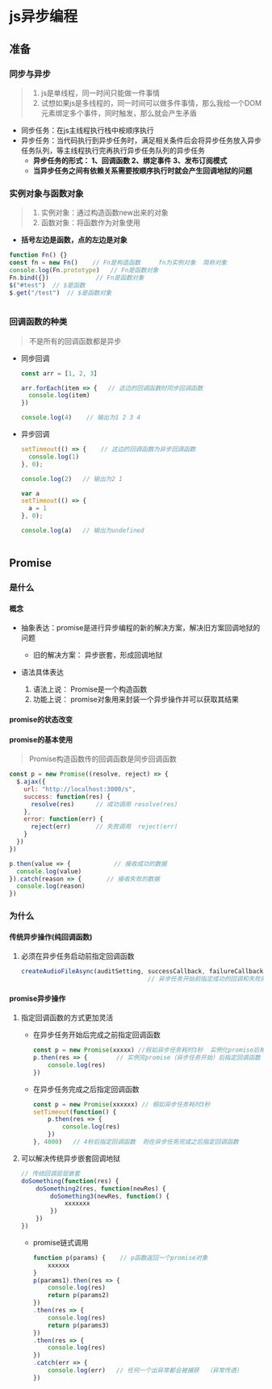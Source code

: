 # js异步编程

## 准备

### 同步与异步

> 1. js是单线程，同一时间只能做一件事情
> 2. 试想如果js是多线程的，同一时间可以做多件事情，那么我给一个DOM元素绑定多个事件，同时触发，那么就会产生矛盾

* 同步任务：在js主线程执行栈中桉顺序执行
* 异步任务：当代码执行到异步任务时，满足相关条件后会将异步任务放入异步任务队列，等主线程执行完再执行异步任务队列的异步任务
  * **异步任务的形式： 1、回调函数    2、绑定事件     3、发布订阅模式**
  * **当异步任务之间有依赖关系需要按顺序执行时就会产生回调地狱的问题**

### 实例对象与函数对象

> 1. 实例对象：通过构造函数new出来的对象
> 2. 函数对象：将函数作为对象使用

* **括号左边是函数，点的左边是对象**

````javascript
function Fn() {}
const fn = new Fn()    // Fn是构造函数     fn为实例对象  简称对象
console.log(Fn.prototype)   // Fn是函数对象
Fn.bind({})             // Fn是函数对象
$("#test")  // $是函数
$.get("/test")  // $是函数对象



````



### 回调函数的种类

> 不是所有的回调函数都是异步

* 同步回调

  ````javascript
  const arr = [1, 2, 3]
  
  arr.forEach(item => {   // 这边的回调函数时同步回调函数
    console.log(item)
  })
  
  console.log(4)    // 输出为1 2 3 4
  ````

  

* 异步回调

  ````javascript
  setTimeout(() => {    // 这边的回调函数为异步回调函数
    console.log(1)    
  }, 0);
  
  console.log(2)   // 输出为2 1
  ````

  ````javascript
  var a 
  setTimeout(() => {
    a = 1
  }, 0);
  
  console.log(a)   // 输出为undefined
   
  ````

  



## Promise

### 是什么

#### 概念

* 抽象表达：promise是进行异步编程的新的解决方案，解决旧方案回调地狱的问题
  * 旧的解决方案： 异步嵌套，形成回调地狱

* 语法具体表达
  1. 语法上说： Promise是一个构造函数
  2. 功能上说： promise对象用来封装一个异步操作并可以获取其结果

#### promise的状态改变

#### promise的基本使用

> Promise构造函数传的回调函数是同步回调函数

````javascript
const p = new Promise((resolve, reject) => { 
  $.ajax({
    url: "http://localhost:3000/s",
    success: function(res) {
      resolve(res)      // 成功调用 resolve(res)
    },
    error: function(err) {
      reject(err)       // 失败调用  reject(err)
    }
  })
})

p.then(value => {            // 接收成功的数据
  console.log(value)
}).catch(reason => {       // 接收失败的数据
  console.log(reason)
})
````





### 为什么

#### 传统异步操作(纯回调函数)

1. 必须在异步任务启动前指定回调函数

   ````javascript
   createAudioFileAsync(auditSetting, successCallback, failureCallback)
                                      // 异步任务开始前指定成功的回调和失败的回调函数
   ````

   

#### promise异步操作

1. 指定回调函数的方式更加灵活

   * 在异步任务开始后完成之前指定回调函数

     ````javascript
     const p = new Promise(xxxxx) //假如异步任务耗时3秒  实例化promise后相当于异步任务开始
     p.then(res => {        // 实例完promise（异步任务开始）后指定回调函数
         console.log(res)
     })
     ````

   * 在异步任务完成之后指定回调函数

     ````javascript
     const p = new Promise(xxxxxx) // 假如异步任务耗时3秒
     setTimeout(function() {
         p.then(res => {
             console.log(res)
         })
     }, 4000)   // 4秒后指定回调函数  则在异步任务完成之后指定回调函数
     ````

     

2. 可以解决传统异步嵌套回调地狱

   ````javascript
   // 传统回调层层嵌套
   doSomething(function(res) {
       doSomething2(res, function(newRes) {
           doSomething3(newRes, function() {
               xxxxxxx
           })
       })
   })
   ````

   * promise链式调用

     ````javascript
     function p(params) {    // p函数返回一个promise对象
         xxxxxx
     }
     p(params1).then(res => {
         console.log(res)
         return p(params2)
     })
     .then(res => {
         console.log(res)
         return p(params3)
     })
     .then(res => {
         console.log(res)
     })
     .catch(err => {
         console.log(err)   // 任何一个出异常都会被捕获  （异常传透）
     })
     ````

     
